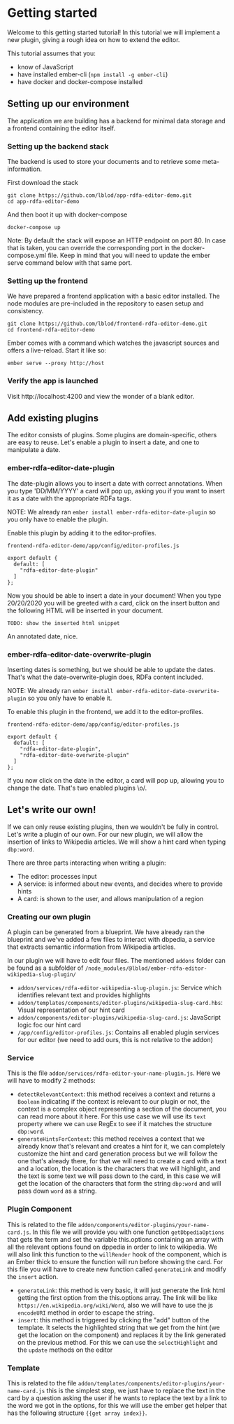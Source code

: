 # Getting started
    
Welcome to this getting started tutorial!  In this tutorial we will implement a new plugin, giving a rough idea on how to extend the editor.


This tutorial assumes that you:

- know of JavaScript
- have installed ember-cli (`npm install -g ember-cli`)
- have docker and docker-compose installed

## Setting up our environment

The application we are building has a backend for minimal data storage and a frontend containing the editor itself.

### Setting up the backend stack

The backend is used to store your documents and to retrieve some meta-information.

First download the stack

    git clone https://github.com/lblod/app-rdfa-editor-demo.git
    cd app-rdfa-editor-demo
    
And then boot it up with docker-compose

    docker-compose up

Note: By default the stack will expose an HTTP endpoint on port 80.  In case that is taken, you can override the corresponding port in the docker-compose.yml file.  Keep in mind that you will need to update the ember serve command below with that same port.

### Setting up the frontend

We have prepared a frontend application with a basic editor installed.  The node modules are pre-included in the repository to easen setup and consistency.

    git clone https://github.com/lblod/frontend-rdfa-editor-demo.git
    cd frontend-rdfa-editor-demo
    
Ember comes with a command which watches the javascript sources and offers a live-reload.  Start it like so:

    ember serve --proxy http://host

### Verify the app is launched

Visit http://localhost:4200 and view the wonder of a blank editor.

## Add existing plugins

The editor consists of plugins.  Some plugins are domain-specific, others are easy to reuse.  Let's enable a plugin to insert a date, and one to manipulate a date.

### ember-rdfa-editor-date-plugin

The date-plugin allows you to insert a date with correct annotations. When you type 'DD/MM/YYYY' a card will pop up, 
asking you if you want to insert it as a date with the appropriate RDFa tags.

NOTE: We already ran `ember install ember-rdfa-editor-date-plugin` so you only have to enable the plugin.

Enable this plugin by adding it to the editor-profiles.

    frontend-rdfa-editor-demo/app/config/editor-profiles.js

    export default {
      default: [
        "rdfa-editor-date-plugin"
      ]
    };

Now you should be able to insert a date in your document! When you type 20/20/2020 you will be greeted with a card, click on the insert button and the following HTML will be inserted in your document.

    TODO: show the inserted html snippet

An annotated date, nice.

### ember-rdfa-editor-date-overwrite-plugin

Inserting dates is something, but we should be able to update the dates.  That's what the date-overwrite-plugin does, RDFa content included.

NOTE: We already ran `ember install ember-rdfa-editor-date-overwrite-plugin` so you only have to enable it.

To enable this plugin in the frontend, we add it to the editor-profiles.

    frontend-rdfa-editor-demo/app/config/editor-profiles.js

    export default {
      default: [
        "rdfa-editor-date-plugin",
        "rdfa-editor-date-overwrite-plugin"
      ]
    };

If you now click on the date in the editor, a card will pop up, allowing you to change the date.  That's two enabled plugins \o/.

## Let's write our own!

If we can only reuse existing plugins, then we wouldn't be fully in control.  Let's write a plugin of our own.  For our new plugin, we will allow the insertion of links to Wikipedia articles.  We will show a hint card when typing `dbp:word`.

There are three parts interacting when writing a plugin:

  - The editor: processes input
  - A service: is informed about new events, and decides where to provide hints
  - A card: is shown to the user, and allows manipulation of a region

### Creating our own plugin

A plugin can be generated from a blueprint.  We have already ran the blueprint and we've added a few files to interact with dbpedia, a service that extracts semantic information from Wikipedia articles.

In our plugin we will have to edit four files.  The mentioned `addons` folder can be found as a subfolder of `/node_modules/@lblod/ember-rdfa-editor-wikipedia-slug-plugin/`
  - `addon/services/rdfa-editor-wikipedia-slug-plugin.js`: Service which identifies relevant text and provides highlights
  - `addon/templates/components/editor-plugins/wikipedia-slug-card.hbs`: Visual representation of our hint card
  - `addon/components/editor-plugins/wikipedia-slug-card.js`: JavaScript logic foc our hint card
  - `/app/config/editor-profiles.js`: Contains all enabled plugin services for our editor (we need to add ours, this is not relative to the addon)

### Service

This is the file `addon/services/rdfa-editor-your-name-plugin.js`. Here we will have to modify 2 methods:
- `detectRelevantContext`: this method receives a context and returns a `Boolean` indicating if the context is relevant to our plugin or not, the context is a complex object representing a section of the document, you can read more about it here. For this use case we will use its `text` property where we can use RegEx to see if it matches the structure `dbp:word`.
- `generateHintsForContext`: this method receives a context that we already know that's relevant and creates a hint for it, we can completely customize the hint and card generation process but we will follow the one that's already there, for that we will need to create a card with a text and a location, the location is the characters that we will highlight, and the text is some text we will pass down to the card, in this case we will get the location of the characters that form the string `dbp:word` and will pass down `word` as a string.

### Plugin Component

This is related to the file `addon/components/editor-plugins/your-name-card.js`. In this file we will provide you with one function `getDbpediaOptions` that gets the term and set the variable this.options containing an array with all the relevant options found on dppedia in order to link to wikipedia. We will also link this function to the `willRender` hook of the component, which is an Ember thick to ensure the function will run before showing the card.
For this file you will have to create new function called `generateLink` and modify the `insert` action.
- `generateLink`: this method is very basic, it will just generate the link html getting the first option from the this.options array. The link will be like `https://en.wikipedia.org/wiki/Word`, also we will have to use the js `encodeURI` method in order to escape the string.
- `insert`: this method is triggered by clicking the "add" button of the template. It selects the highlighted string that we get from the hint (we get the location on the component) and replaces it by the link generated on the previous method. For this we can use the `selectHighlight` and the `update` methods on the editor

### Template

This is related to the file `addon/templates/components/editor-plugins/your-name-card.js` this is the simplest step, we just have to replace the text in the card by a question asking the user if he wants to replace the text by a link to the word we got in the options, for this we will use the ember get helper that has the following structure `{{get array index}}`.
